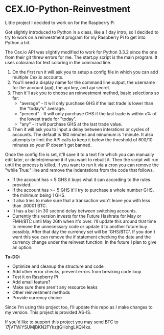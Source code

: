CEX.IO-Python-Reinvestment
==========================

Little project I decided to work on for the Raspberry Pi

Got slightly introduced to Python in a class, like a 1 day intro, so I decided
to try to work on a reinvestment program for my Raspberry Pi to get into Python a bit.

The Cex.io API was slightly modified to work for Python 3.3.2 since the one from their git threw errors for me.
The start.py script is the main program. It uses colorama for text coloring in the command line.

1. On the first run it will ask you to setup a config file in which you can add multiple Cex.io accounts.
2. You'll need a display name for the command line output, the username for the account (api), the api key, and api secret.
3. Then it'll ask you to choose an reinvestment method, basic selections so far:
    * "average" - It will only purchase GHS if the last trade is lower than the "today's" average.
    * "percent" - It will only purchase GHS if the last trade is within x% of the lowest trade for "today".
    * "any" - It will purchase GHS at the last trade value.
3. Then it will ask you to input a delay between interations or cycles of accounts. The default is 180 minutes and minumum is 1 minute.
It also attempts to limit the API calls to keep it below the threshold of 600/10 minutes so your IP doesn't get banned.

Once the config file is set, it'll save it to a text file which you can manually edit later, or delete/rename it if you want to rebuilt it.
Then the script will run until the process is killed.
If you want to run it via a cron you can remove the "while True:" line and remove the indentations from the code that follows.

* If the account has < 5 GHS it buys what it can according to the rules provided.
* If the account has >= 5 GHS it'll try to purchase a whole number GHS, the minimum being 1 GHS.
* It also tries to make sure that a transaction won't leave you with less than .00001 BTC.
* It has a built in 30 second delay between switching accounts.
* Currently this version invests for the Future Hashrate for May or FMH/BTC until May 26th when it's over. I'll update this around that time to remove the unnecessary code or update it to another future buy possibly. After that day the currency set will be 'GHS/BTC'. If you don't want this you can remove the if statement checking the date and the currency change under the reinvest function. In the future I plan to give an option.

**To-DO:**
* Optimize and cleanup the structure and code
* Add other error checks, prevent errors from breaking code loop
* Test it on Raspberry Pi
* Add email feature?
* Make sure there aren't any resource leaks
* Other reinvestment methods
* Provide currency choice

Since I'm using this project too, I'll update this repo as I make changes to my version.
This project is provided AS-IS.

If you'd like to support this project you may send BTC to 17jVTWiYSUMjBKN2FYkzjtGHohgLKQi4xs.